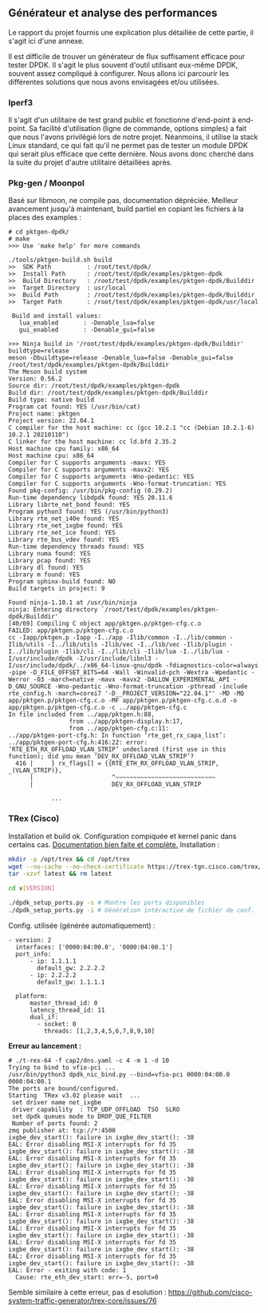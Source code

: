 ## Générateur et analyse des performances
Le rapport du projet fournis une explication plus détaillée de cette partie, il s'agit ici d'une annexe. 

Il est difficile de trouver un générateur de flux suffisament efficace pour tester DPDK. Il s'agit le plus souvent d'outil utilisant eux-même DPDK, souvent assez compliqué à configurer. Nous allons ici parcourir les différentes solutions que nous avons envisagées et/ou utilisées.

### Iperf3
Il s'agit d'un utilitaire de test grand public et fonctionne d'end-point à end-point. Sa facilité d'utilisation (ligne de commande, options simples) a fait que nous l'avons privilégié lors de notre projet. Néanmoins, il utilise la stack Linux standard, ce qui fait qu'il ne permet pas de tester un module DPDK qui serait plus efficace que cette dernière. Nous avons donc cherché dans la suite du projet d'autre utilitaire détaillées après.

### Pkg-gen / Moonpol
Basé sur libmoon, ne compile pas, documentation dépréciée. Meilleur avancement jusqu'à maintenant, build partiel en copiant les fichiers à la places des examples :
```
# cd pktgen-dpdk/
# make
>>> Use 'make help' for more commands

./tools/pktgen-build.sh build
>>  SDK Path          : /root/test/dpdk/
>>  Install Path      : /root/test/dpdk/examples/pktgen-dpdk
>>  Build Directory   : /root/test/dpdk/examples/pktgen-dpdk/Builddir
>>  Target Directory  : usr/local
>>  Build Path        : /root/test/dpdk/examples/pktgen-dpdk/Builddir
>>  Target Path       : /root/test/dpdk/examples/pktgen-dpdk/usr/local

 Build and install values:
   lua_enabled       : -Denable_lua=false
   gui_enabled       : -Denable_gui=false

>>> Ninja build in '/root/test/dpdk/examples/pktgen-dpdk/Builddir' buildtype=release
meson -Dbuildtype=release -Denable_lua=false -Denable_gui=false /root/test/dpdk/examples/pktgen-dpdk/Builddir
The Meson build system
Version: 0.56.2
Source dir: /root/test/dpdk/examples/pktgen-dpdk
Build dir: /root/test/dpdk/examples/pktgen-dpdk/Builddir
Build type: native build
Program cat found: YES (/usr/bin/cat)
Project name: pktgen
Project version: 22.04.1
C compiler for the host machine: cc (gcc 10.2.1 "cc (Debian 10.2.1-6) 10.2.1 20210110")
C linker for the host machine: cc ld.bfd 2.35.2
Host machine cpu family: x86_64
Host machine cpu: x86_64
Compiler for C supports arguments -mavx: YES 
Compiler for C supports arguments -mavx2: YES 
Compiler for C supports arguments -Wno-pedantic: YES 
Compiler for C supports arguments -Wno-format-truncation: YES 
Found pkg-config: /usr/bin/pkg-config (0.29.2)
Run-time dependency libdpdk found: YES 20.11.6
Library librte_net_bond found: YES
Program python3 found: YES (/usr/bin/python3)
Library rte_net_i40e found: YES
Library rte_net_ixgbe found: YES
Library rte_net_ice found: YES
Library rte_bus_vdev found: YES
Run-time dependency threads found: YES
Library numa found: YES
Library pcap found: YES
Library dl found: YES
Library m found: YES
Program sphinx-build found: NO
Build targets in project: 9

Found ninja-1.10.1 at /usr/bin/ninja
ninja: Entering directory `/root/test/dpdk/examples/pktgen-dpdk/Builddir'
[40/69] Compiling C object app/pktgen.p/pktgen-cfg.c.o
FAILED: app/pktgen.p/pktgen-cfg.c.o 
cc -Iapp/pktgen.p -Iapp -I../app -Ilib/common -I../lib/common -Ilib/utils -I../lib/utils -Ilib/vec -I../lib/vec -Ilib/plugin -I../lib/plugin -Ilib/cli -I../lib/cli -Ilib/lua -I../lib/lua -I/usr/include/dpdk -I/usr/include/libnl3 -I/usr/include/dpdk/../x86_64-linux-gnu/dpdk -fdiagnostics-color=always -pipe -D_FILE_OFFSET_BITS=64 -Wall -Winvalid-pch -Wextra -Wpedantic -Werror -O3 -march=native -mavx -mavx2 -DALLOW_EXPERIMENTAL_API -D_GNU_SOURCE -Wno-pedantic -Wno-format-truncation -pthread -include rte_config.h -march=corei7 '-D__PROJECT_VERSION="22.04.1"' -MD -MQ app/pktgen.p/pktgen-cfg.c.o -MF app/pktgen.p/pktgen-cfg.c.o.d -o app/pktgen.p/pktgen-cfg.c.o -c ../app/pktgen-cfg.c
In file included from ../app/pktgen.h:88,
                 from ../app/pktgen-display.h:17,
                 from ../app/pktgen-cfg.c:11:
../app/pktgen-port-cfg.h: In function ‘rte_get_rx_capa_list’:
../app/pktgen-port-cfg.h:416:22: error: ‘RTE_ETH_RX_OFFLOAD_VLAN_STRIP’ undeclared (first use in this function); did you mean ‘DEV_RX_OFFLOAD_VLAN_STRIP’?
  416 |     } rx_flags[] = {{RTE_ETH_RX_OFFLOAD_VLAN_STRIP, _(VLAN_STRIP)},
      |                      ^~~~~~~~~~~~~~~~~~~~~~~~~~~~~
      |                      DEV_RX_OFFLOAD_VLAN_STRIP

            ...
```

### TRex (Cisco)
Installation et build ok. Configuration compiquée et kernel panic dans certains cas. [Documentation bien faite et complète.](https://trex-tgn.cisco.com/trex/doc/trex_manual.html) Installation :
```bash
mkdir -p /opt/trex && cd /opt/trex
wget --no-cache --no-check-certificate https://trex-tgn.cisco.com/trex/release/latest
tar -xzvf latest && rm latest

cd v[VERSION]

./dpdk_setup_ports.py -s # Montre les ports disponibles
./dpdk_setup_ports.py -i # Génération intéractive de fichier de conf.
```

Config. utilisée (générée automatiquement) :
```
- version: 2
  interfaces: ['0000:04:00.0', '0000:04:00.1']
  port_info:
      - ip: 1.1.1.1
        default_gw: 2.2.2.2
      - ip: 2.2.2.2
        default_gw: 1.1.1.1

  platform:
      master_thread_id: 0
      latency_thread_id: 11
      dual_if:
        - socket: 0
          threads: [1,2,3,4,5,6,7,8,9,10]
```

**Erreur au lancement :**
```
# ./t-rex-64 -f cap2/dns.yaml -c 4 -m 1 -d 10
Trying to bind to vfio-pci ...
/usr/bin/python3 dpdk_nic_bind.py --bind=vfio-pci 0000:04:00.0 0000:04:00.1 
The ports are bound/configured.
Starting  TRex v3.02 please wait  ... 
 set driver name net_ixgbe 
 driver capability  : TCP_UDP_OFFLOAD  TSO  SLRO 
 set dpdk queues mode to DROP_QUE_FILTER 
 Number of ports found: 2
zmq publisher at: tcp://*:4500
ixgbe_dev_start(): failure in ixgbe_dev_start(): -38
EAL: Error disabling MSI-X interrupts for fd 35
ixgbe_dev_start(): failure in ixgbe_dev_start(): -38
EAL: Error disabling MSI-X interrupts for fd 35
ixgbe_dev_start(): failure in ixgbe_dev_start(): -38
EAL: Error disabling MSI-X interrupts for fd 35
ixgbe_dev_start(): failure in ixgbe_dev_start(): -38
EAL: Error disabling MSI-X interrupts for fd 35
ixgbe_dev_start(): failure in ixgbe_dev_start(): -38
EAL: Error disabling MSI-X interrupts for fd 35
ixgbe_dev_start(): failure in ixgbe_dev_start(): -38
EAL: Error disabling MSI-X interrupts for fd 35
ixgbe_dev_start(): failure in ixgbe_dev_start(): -38
EAL: Error disabling MSI-X interrupts for fd 35
ixgbe_dev_start(): failure in ixgbe_dev_start(): -38
EAL: Error disabling MSI-X interrupts for fd 35
ixgbe_dev_start(): failure in ixgbe_dev_start(): -38
EAL: Error disabling MSI-X interrupts for fd 35
ixgbe_dev_start(): failure in ixgbe_dev_start(): -38
EAL: Error - exiting with code: 1
  Cause: rte_eth_dev_start: err=-5, port=0
```
Semble similaire à cette erreur, pas d esolution : https://github.com/cisco-system-traffic-generator/trex-core/issues/76


